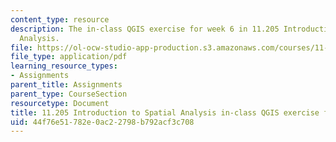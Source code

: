 ```yaml
---
content_type: resource
description: The in-class QGIS exercise for week 6 in 11.205 Introduction to Spatial
  Analysis.
file: https://ol-ocw-studio-app-production.s3.amazonaws.com/courses/11-205-introduction-to-spatial-analysis-fall-2019/44f76e51782e0ac22798b792acf3c708_11.205f19_week_6_qgis.pdf
file_type: application/pdf
learning_resource_types:
- Assignments
parent_title: Assignments
parent_type: CourseSection
resourcetype: Document
title: 11.205 Introduction to Spatial Analysis in-class QGIS exercise for week 6
uid: 44f76e51-782e-0ac2-2798-b792acf3c708
---
```

